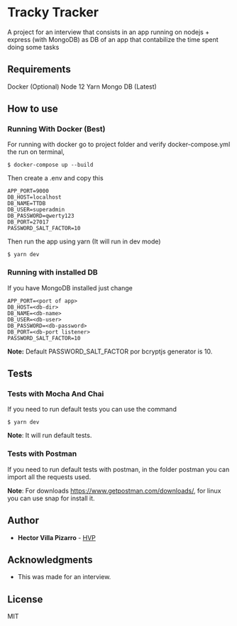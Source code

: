 # Tracky Tracker

A project for an interview that consists in an app running on nodejs + express (with MongoDB) as DB
of an app that contabilize the time spent doing some tasks

## Requirements

Docker (Optional)
Node 12
Yarn
Mongo DB (Latest)

## How to use

### Running With Docker (Best)

For running with docker go to project folder and verify docker-compose.yml the run on terminal,

```
$ docker-compose up --build
```

Then create a .env and copy this

```
APP_PORT=9000
DB_HOST=localhost
DB_NAME=TTDB
DB_USER=superadmin 
DB_PASSWORD=qwerty123 
DB_PORT=27017
PASSWORD_SALT_FACTOR=10
```

Then run the app using yarn (It will run in dev mode)

```
$ yarn dev
```

### Running with installed DB

If you have MongoDB installed just change

```
APP_PORT=<port of app>
DB_HOST=<db-dir>
DB_NAME=<db-name>
DB_USER=<db-user> 
DB_PASSWORD=<db-password> 
DB_PORT=<db-port listener>
PASSWORD_SALT_FACTOR=10
```

**Note:** Default PASSWORD_SALT_FACTOR por bcryptjs generator is 10.

## Tests

### Tests with Mocha And Chai
If you need to run default tests you can use the command

```
$ yarn dev
```

**Note**: It will run default tests.

### Tests with Postman

If you need to run default tests with postman, in the folder postman you can import all the requests used.


**Note**: For downloads https://www.getpostman.com/downloads/, for linux you can use snap for install it.

## Author

* **Hector Villa Pizarro** - [HVP](https://github.com/hvilla)

## Acknowledgments

* This was made for an interview.

## License

MIT
